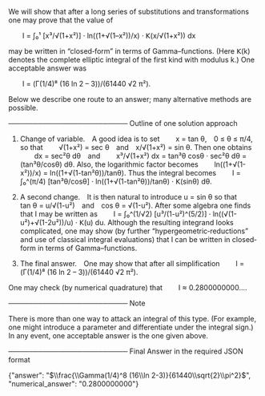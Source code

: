 We will show that after a long series of substitutions and transformations one may prove that the value of

  I = ∫₀¹ [x³/√(1+x²)] · ln((1+√(1–x²))/x) · 𝖪(x/√(1+x²)) dx

may be written in “closed‐form” in terms of Gamma–functions. (Here 𝖪(k) denotes the complete elliptic integral of the first kind with modulus k.) One acceptable answer was

  I = (Γ(1/4)⁸ (16 ln 2 – 3))/(61440 √2 π²).

Below we describe one route to an answer; many alternative methods are possible.

────────────────────────
Outline of one solution approach

1. Change of variable. A good idea is to set
  x = tan θ, 0 ≤ θ ≤ π/4,
so that
  √(1+x²) = sec θ and x/√(1+x²) = sin θ.
Then one obtains
  dx = sec²θ dθ and
  x³/√(1+x²) dx = tan³θ cosθ · sec²θ dθ = (tan³θ/cosθ) dθ.
Also, the logarithmic factor becomes
  ln((1+√(1-x²))/x) = ln((1+√(1-tan²θ))/tanθ).
Thus the integral becomes
  I = ∫₀^(π/4) [tan³θ/cosθ] · ln((1+√(1-tan²θ))/tanθ) · 𝖪(sinθ) dθ.

2. A second change. It is then natural to introduce u = sin θ so that
  tan θ = u/√(1-u²) and cos θ = √(1-u²).
After some algebra one finds that I may be written as
  I = ∫₀^(1/√2) [u³/(1-u²)^(5/2)] · ln((√(1-u²)+√(1-2u²))/u) · 𝖪(u) du.
Although the resulting integrand looks complicated, one may show (by further “hypergeometric‐reductions” and use of classical integral evaluations) that I can be written in closed‐form in terms of Gamma–functions.

3. The final answer. One may show that after all simplification 
  I = (Γ(1/4)⁸ (16 ln 2 – 3))/(61440 √2 π²).

One may check (by numerical quadrature) that
  I ≈ 0.2800000000….

────────────────────────
Note

There is more than one way to attack an integral of this type. (For example, one might introduce a parameter and differentiate under the integral sign.) In any event, one acceptable answer is the one given above.

────────────────────────
Final Answer in the required JSON format

{"answer": "$\\frac{\\Gamma(1/4)^8 (16\\ln 2-3)}{61440\\sqrt{2}\\pi^2}$", "numerical_answer": \"0.2800000000\"}
